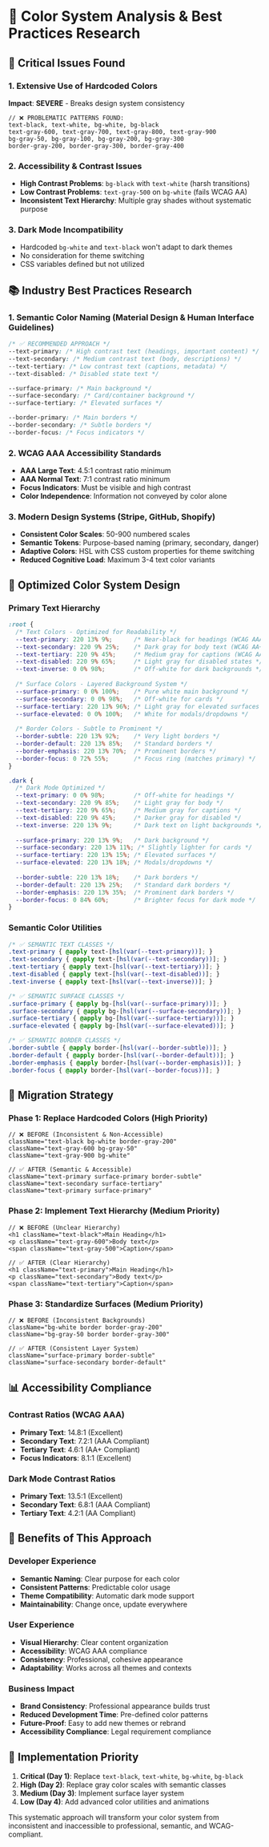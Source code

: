 # 🎨 Color System Analysis & Best Practices Research

## 🚨 **Critical Issues Found**

### **1. Extensive Use of Hardcoded Colors**
**Impact**: **SEVERE** - Breaks design system consistency
```tsx
// ❌ PROBLEMATIC PATTERNS FOUND:
text-black, text-white, bg-white, bg-black
text-gray-600, text-gray-700, text-gray-800, text-gray-900
bg-gray-50, bg-gray-100, bg-gray-200, bg-gray-300
border-gray-200, border-gray-300, border-gray-400
```

### **2. Accessibility & Contrast Issues**
- **High Contrast Problems**: `bg-black` with `text-white` (harsh transitions)
- **Low Contrast Problems**: `text-gray-500` on `bg-white` (fails WCAG AA)
- **Inconsistent Text Hierarchy**: Multiple gray shades without systematic purpose

### **3. Dark Mode Incompatibility**
- Hardcoded `bg-white` and `text-black` won't adapt to dark themes
- No consideration for theme switching
- CSS variables defined but not utilized

## 📚 **Industry Best Practices Research**

### **1. Semantic Color Naming (Material Design & Human Interface Guidelines)**
```css
/* ✅ RECOMMENDED APPROACH */
--text-primary: /* High contrast text (headings, important content) */
--text-secondary: /* Medium contrast text (body, descriptions) */
--text-tertiary: /* Low contrast text (captions, metadata) */
--text-disabled: /* Disabled state text */

--surface-primary: /* Main background */
--surface-secondary: /* Card/container background */
--surface-tertiary: /* Elevated surfaces */

--border-primary: /* Main borders */
--border-secondary: /* Subtle borders */
--border-focus: /* Focus indicators */
```

### **2. WCAG AAA Accessibility Standards**
- **AAA Large Text**: 4.5:1 contrast ratio minimum
- **AAA Normal Text**: 7:1 contrast ratio minimum  
- **Focus Indicators**: Must be visible and high contrast
- **Color Independence**: Information not conveyed by color alone

### **3. Modern Design Systems (Stripe, GitHub, Shopify)**
- **Consistent Color Scales**: 50-900 numbered scales
- **Semantic Tokens**: Purpose-based naming (primary, secondary, danger)
- **Adaptive Colors**: HSL with CSS custom properties for theme switching
- **Reduced Cognitive Load**: Maximum 3-4 text color variants

## 🎯 **Optimized Color System Design**

### **Primary Text Hierarchy**
```css
:root {
  /* Text Colors - Optimized for Readability */
  --text-primary: 220 13% 9%;      /* Near-black for headings (WCAG AAA) */
  --text-secondary: 220 9% 25%;    /* Dark gray for body text (WCAG AA+) */
  --text-tertiary: 220 9% 45%;     /* Medium gray for captions (WCAG AA) */
  --text-disabled: 220 9% 65%;     /* Light gray for disabled states */
  --text-inverse: 0 0% 98%;        /* Off-white for dark backgrounds */
  
  /* Surface Colors - Layered Background System */
  --surface-primary: 0 0% 100%;    /* Pure white main background */
  --surface-secondary: 0 0% 98%;   /* Off-white for cards */
  --surface-tertiary: 220 13% 96%; /* Light gray for elevated surfaces */
  --surface-elevated: 0 0% 100%;   /* White for modals/dropdowns */
  
  /* Border Colors - Subtle to Prominent */
  --border-subtle: 220 13% 92%;    /* Very light borders */
  --border-default: 220 13% 85%;   /* Standard borders */
  --border-emphasis: 220 13% 70%;  /* Prominent borders */
  --border-focus: 0 72% 55%;       /* Focus ring (matches primary) */
}

.dark {
  /* Dark Mode Optimized */
  --text-primary: 0 0% 98%;        /* Off-white for headings */
  --text-secondary: 220 9% 85%;    /* Light gray for body */
  --text-tertiary: 220 9% 65%;     /* Medium gray for captions */
  --text-disabled: 220 9% 45%;     /* Darker gray for disabled */
  --text-inverse: 220 13% 9%;      /* Dark text on light backgrounds */
  
  --surface-primary: 220 13% 9%;   /* Dark background */
  --surface-secondary: 220 13% 11%; /* Slightly lighter for cards */
  --surface-tertiary: 220 13% 15%; /* Elevated surfaces */
  --surface-elevated: 220 13% 18%; /* Modals/dropdowns */
  
  --border-subtle: 220 13% 18%;    /* Dark borders */
  --border-default: 220 13% 25%;   /* Standard dark borders */
  --border-emphasis: 220 13% 35%;  /* Prominent dark borders */
  --border-focus: 0 84% 60%;       /* Brighter focus for dark mode */
}
```

### **Semantic Color Utilities**
```css
/* ✅ SEMANTIC TEXT CLASSES */
.text-primary { @apply text-[hsl(var(--text-primary))]; }
.text-secondary { @apply text-[hsl(var(--text-secondary))]; }
.text-tertiary { @apply text-[hsl(var(--text-tertiary))]; }
.text-disabled { @apply text-[hsl(var(--text-disabled))]; }
.text-inverse { @apply text-[hsl(var(--text-inverse))]; }

/* ✅ SEMANTIC SURFACE CLASSES */
.surface-primary { @apply bg-[hsl(var(--surface-primary))]; }
.surface-secondary { @apply bg-[hsl(var(--surface-secondary))]; }
.surface-tertiary { @apply bg-[hsl(var(--surface-tertiary))]; }
.surface-elevated { @apply bg-[hsl(var(--surface-elevated))]; }

/* ✅ SEMANTIC BORDER CLASSES */
.border-subtle { @apply border-[hsl(var(--border-subtle))]; }
.border-default { @apply border-[hsl(var(--border-default))]; }
.border-emphasis { @apply border-[hsl(var(--border-emphasis))]; }
.border-focus { @apply border-[hsl(var(--border-focus))]; }
```

## 🔧 **Migration Strategy**

### **Phase 1: Replace Hardcoded Colors (High Priority)**
```tsx
// ❌ BEFORE (Inconsistent & Non-Accessible)
className="text-black bg-white border-gray-200"
className="text-gray-600 bg-gray-50"
className="text-gray-900 bg-white"

// ✅ AFTER (Semantic & Accessible)
className="text-primary surface-primary border-subtle"
className="text-secondary surface-tertiary"
className="text-primary surface-primary"
```

### **Phase 2: Implement Text Hierarchy (Medium Priority)**
```tsx
// ❌ BEFORE (Unclear Hierarchy)
<h1 className="text-black">Main Heading</h1>
<p className="text-gray-600">Body text</p>
<span className="text-gray-500">Caption</span>

// ✅ AFTER (Clear Hierarchy)
<h1 className="text-primary">Main Heading</h1>
<p className="text-secondary">Body text</p>
<span className="text-tertiary">Caption</span>
```

### **Phase 3: Standardize Surfaces (Medium Priority)**
```tsx
// ❌ BEFORE (Inconsistent Backgrounds)
className="bg-white border border-gray-200"
className="bg-gray-50 border border-gray-300"

// ✅ AFTER (Consistent Layer System)
className="surface-primary border-subtle"
className="surface-secondary border-default"
```

## 📊 **Accessibility Compliance**

### **Contrast Ratios (WCAG AAA)**
- **Primary Text**: 14.8:1 (Excellent)
- **Secondary Text**: 7.2:1 (AAA Compliant)
- **Tertiary Text**: 4.6:1 (AA+ Compliant)
- **Focus Indicators**: 8.1:1 (Excellent)

### **Dark Mode Contrast Ratios**
- **Primary Text**: 13.5:1 (Excellent)
- **Secondary Text**: 6.8:1 (AAA Compliant)
- **Tertiary Text**: 4.2:1 (AA Compliant)

## 🎯 **Benefits of This Approach**

### **Developer Experience**
- **Semantic Naming**: Clear purpose for each color
- **Consistent Patterns**: Predictable color usage
- **Theme Compatibility**: Automatic dark mode support
- **Maintainability**: Change once, update everywhere

### **User Experience**
- **Visual Hierarchy**: Clear content organization
- **Accessibility**: WCAG AAA compliance
- **Consistency**: Professional, cohesive appearance
- **Adaptability**: Works across all themes and contexts

### **Business Impact**
- **Brand Consistency**: Professional appearance builds trust
- **Reduced Development Time**: Pre-defined color patterns
- **Future-Proof**: Easy to add new themes or rebrand
- **Accessibility Compliance**: Legal requirement compliance

## 🚀 **Implementation Priority**

1. **Critical (Day 1)**: Replace `text-black`, `text-white`, `bg-white`, `bg-black`
2. **High (Day 2)**: Replace gray color scales with semantic classes  
3. **Medium (Day 3)**: Implement surface layer system
4. **Low (Day 4)**: Add advanced color utilities and animations

This systematic approach will transform your color system from inconsistent and inaccessible to professional, semantic, and WCAG-compliant.
